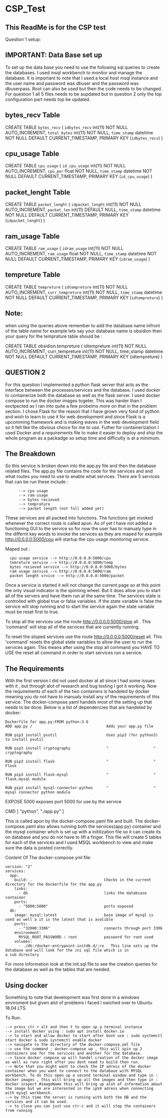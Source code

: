 # CSP_Test
This ReadMe is for the CSP test
-------------------------------
Question 1 setup:

IMPORTANT: Data Base set up
----------------------------
To set up the data base you need to use the following sql queries to create the databases.
I used msql workbench to monitor and manage the database.
It is important to note that I used a local host msql instance and the user name and password was dbuser and the password was dbuserpass.
Root can also be used but then the code needs to be changed.
For question 1 all 5 files needs to be aupdated but in question 2 only the top configuration part needs top be updated.



bytes_recv Table
---------------------------
CREATE TABLE `bytes_recv` (
  `idbytes_recv` int(11) NOT NULL AUTO_INCREMENT,
  `total_bytes` int(11) NOT NULL,
  `time_stamp` datetime NOT NULL DEFAULT CURRENT_TIMESTAMP,
  PRIMARY KEY (`idbytes_recv`)
) 


cpu_usage Table
----------------
CREATE TABLE `cpu_usage` (
  `id_cpu_usage` int(11) NOT NULL AUTO_INCREMENT,
  `cpu_per` float NOT NULL,
  `time_stamp` datetime NOT NULL DEFAULT CURRENT_TIMESTAMP,
  PRIMARY KEY (`id_cpu_usage`)
) 


packet_lenght Table
-------------------
CREATE TABLE `packet_lenght` (
  `idpacket_lenght` int(11) NOT NULL AUTO_INCREMENT,
  `packet_len` int(11) DEFAULT NULL,
  `time_stamp` datetime NOT NULL DEFAULT CURRENT_TIMESTAMP,
  PRIMARY KEY (`idpacket_lenght`)
) 

ram_usage Table
----------------
CREATE TABLE `ram_usage` (
  `idram_usage` int(11) NOT NULL AUTO_INCREMENT,
  `ram_usage` float NOT NULL,
  `time_stamp` datetime NOT NULL DEFAULT CURRENT_TIMESTAMP,
  PRIMARY KEY (`idram_usage`)
) 

tempreture Table
-----------------
CREATE TABLE `tempreture` (
  `idtempreture` int(11) NOT NULL AUTO_INCREMENT,
  `curr_tempreture` int(11) NOT NULL,
  `time_stamp` datetime NOT NULL DEFAULT CURRENT_TIMESTAMP,
  PRIMARY KEY (`idtempreture`)
) 

Note:
------------------
when using the queries above remember to add the database name infront of the table name for example lets say your database name is obsidion then your query for the temprature table should be :

CREATE TABLE obsidion.tempreture ( idtempreture int(11) NOT NULL AUTO_INCREMENT, curr_tempreture int(11) NOT NULL, time_stamp datetime NOT NULL DEFAULT CURRENT_TIMESTAMP, PRIMARY KEY (idtempreture) )


QUESTION 2
------------------

For this question I implemented a python flask server that acts as the interface between the processes/services and the database. I used docker to containerize both the database as well as the flask server. I used docker compose to run the docker images togeter. This was harder than I exctpected as I ran into quite a few probelms more on that in the problem section. I chose Flask for the reason that I have grown very fond of python and wish to learn to use it for web development and since Flask is a upcomming framework and is making waves in the web development field so it felt like the obvious choice for me to use. Futher for containerization I used Docker and a requirements file to make it easier to deploy and ship the whole program as a packadge so setup time and difficulty is at a minimum. 

The Breakdown
--------------
So this service is broken down into the app.py file and then the database related files. The app.py file contains the code for the services and and what routes you need to use to enable what services. There are 5 services that can be run these include : 

          --> cpu usage
          --> ram usage
          --> bytes recieved
          --> temprature
          --> packet length (not full added yet)

These services are all packed into functions. The functions get invoked whenever the correct route is called apon. As of yet I have not added a functioning GUI to the service so for now the user has to manualy type in the differnt key words to invoke the services as they are maped for example http://0.0.0.0:5000/cpu will startup the cpu usage monitoring service.

Maped out :

      cpu usage service --> http://0.0.0.0:5000/cpu
      temreture service --> http://0.0.0.0:5000/temp
      bytes recieved service --> http://0.0.0.0:5000/bytes
      ram usage service --> http://0.0.0.0:5000/ram
      packet lenght srvice --> http://0.0.0.0:5000/packet

Once a service is started it will not change the current page so at this point the only visual indicator is the spinning wheel. But it does allow you to start all of the servers and have them run at the same time. The services state is controlled with global true or false variables. If the state variable is false the service will stop running and to start the service again the state variable must be reset first to true.

To stop all the services use the route http://0.0.0.0:5000/stop all . This 'command' will stop all of the services that are currently running.

To reset the stoped services use the route http://0.0.0.0:5000/reset all. This 'command' resets the global state variables to allow the user to run the services again. This means after using the stop all command you HAVE TO USE the reset all command in order to start services run a service.

The Requirements
-----------------
With the first version I did not used docker at all since I had some issues with it , but through alot of research and bug testing I got it working. Now the requirements of each of the two containers is handeled by docker meaning you do not have to manualy install any of the requirements of this service. The docker-compose.yaml  handels most of the setting up that needs to be done. 
Below is a list of dependencies that are handeled by docker:

    Dockerfile for app.py:FROM python:3.6
    ADD app.py /                                 Adds your app.py file

    RUN pip3 install psutil                      Uses pip3 (for python3) to install psutil 

    RUN pip3 install cryptography                "                    "             cryptography

    RUN pip3 install flask                       "                    "             Flask

    RUN pip3 install flask-mysql                 "                    "             flask.mysql module

    RUN pip3 install mysql-connector-python      "                    "             mysql connector python module



  EXPOSE  5000                                 exposes port 5000 for use by the service

  CMD [ "python", "./app.py" ]                 
  
This is called apon by the docker-compose.yaml file and built. The docker-compose.yaml also allows running both the services(app.py) container and the mysql container whch is set up with a initilization file so it can create its on database and you do not have to lift a finger. This file will create 5 tables for each of the services and I used MSQL workbench to view and make sure the data is posted correctly.

Content Of The docker-compose.yml file:

    version: "2"
    services:
      app:
        build: .                                Checks in the current directory for the Dockerfile for the app.py
        links:
          - db                                  links the databsase container
        ports:
          - "5000:5000"                         ports exposed
      db:
        image: mysql:latest                     base image of mysql is used as well a it is the latest that is avalible
        ports:
          - "32000:3306"                        connects through port 3306
        environment:
          MYSQL_ROOT_PASSWORD : root            password for root used 
        volumes:
          - ./db:/docker-entrypoint-initdb.d/:ro   This line sets up the database and will look for the ini sql file which is in                                                a sub directory
For more information look at the init.sql file to see the creation queries for the database as well as the tables that are needed.

Using docker
------------
Something to note that development was first done in a windows enviroment but given alot of problems i faced I swiched over to Ubuntu 18.04 LTS. 

To Run:

    --> press ctr + alt and then t to open up a terminal instance 
    --> install docker using : sudo apt install docker.io
    --> to start and allow docker to start after boot use : sudo systemctl start docker & sudo systemctl enable docker
    --> navigate to the directory of the docker-compose.yml file
    --> use the command : docker-compose up , this will spin up 2 containers one for the services and another for the database.
    --> Since docker compose up will handel creation of the docker image as well as runs right after you dont need to build then run.
    --> Note that you might want to check the IP adress of the docker container when you want to connect to the database with MYSQL workbench. To do this open up a second terminal window and type in : docker images , this will bring up all the images and then type in : docker inspect #imageName this will bring up alot of information about the image but we are interested in the ipV4 adress when connecting with mysql workbench. 
    --> by this time the server is running with both the DB and the services and it can be used.
    --> to close you can just use ctr-c and it will stop the containers from running
      
  







